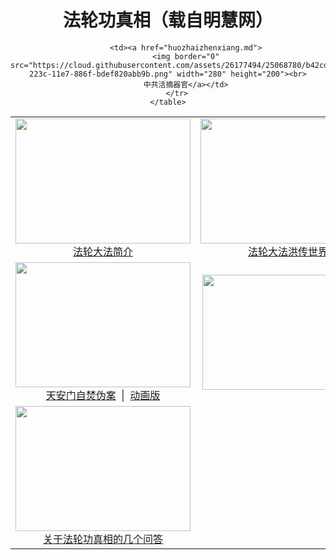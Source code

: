 <div align="center">

# 法轮功真相（载自明慧网）

<table border="0" width="700" id="table1">
		<tr align=center>
			<td height="220"><a href="fldfjj.md">
			<img border="0" src="https://cloud.githubusercontent.com/assets/26177494/25068800/b4437596-223c-11e7-9aac-a40362e442c0.jpg" width="280" height="200"></a><br>
			<a href="fldfjj.md">法轮大法简介</a></td>
			<td height="220"><a href="fldfhcsj.md">
			<img border="0" src="https://cloud.githubusercontent.com/assets/26177494/25068799/b442874e-223c-11e7-9e2c-4db4bbac87ed.jpg" width="280" height="200"></a><br>
			<a href="fldfhcsj.md">法轮大法洪传世界</a></td>
		</tr>
		<tr align=center>
			<td>
			<a href="zfzx.md">
			<img border="0" src="https://cloud.githubusercontent.com/assets/26177494/25068804/b44c3e38-223c-11e7-8b85-b3c54b6cf88b.jpg" width="280" height="200"><br>
			天安门自焚伪案</a> <span lang="en-us">&nbsp;</span>|<span lang="en-us"> </span>&nbsp;<a href="zfpjdh-1.md">动画版</a></td>
			<td>
			<a href="https://cloud.githubusercontent.com/assets/26177494/25068803/b449149c-223c-11e7-9dec-2cf3a6d4f099.jpg">
			<img border="0" src="https://cloud.githubusercontent.com/assets/26177494/25068802/b4451ed2-223c-11e7-91a7-19e9062db778.jpg" width="275" height="184"></a><br>
			<a href="https://cloud.githubusercontent.com/assets/26177494/25068803/b449149c-223c-11e7-9dec-2cf3a6d4f099.jpg">
		</tr>
		<tr align=center>
			<td><a href="qna.md">
			<img border="0" src="https://cloud.githubusercontent.com/assets/26177494/25068798/b4424a72-223c-11e7-8e7d-76de100c6cfd.jpg" width="280" height="200"><br>
			关于法轮功真相的几个问答</a></td>

			<td><a href="huozhaizhenxiang.md">
			<img border="0" src="https://cloud.githubusercontent.com/assets/26177494/25068780/b42cddd6-223c-11e7-886f-bdef820abb9b.png" width="280" height="200"><br>
			中共活摘器官</a></td>
		</tr>
	</table>
</div>
